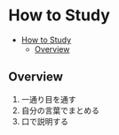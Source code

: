 # How to Study

- [How to Study](#how-to-study)
  - [Overview](#overview)

## Overview

1. 一通り目を通す
2. 自分の言葉でまとめる
3. 口で説明する
